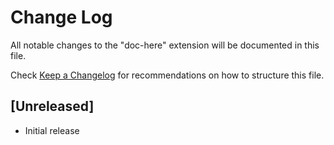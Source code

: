 # Change Log

All notable changes to the "doc-here" extension will be documented in this file.

Check [Keep a Changelog](http://keepachangelog.com/) for recommendations on how to structure this file.

## [Unreleased]

-   Initial release
